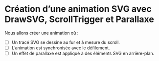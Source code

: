 # Création d’une animation SVG avec DrawSVG, ScrollTrigger et Parallaxe

Nous allons créer une animation où :

- [ ] Un tracé SVG se dessine au fur et à mesure du scroll.
- [ ] L’animation est synchronisée avec le défilement.
- [ ] Un effet de parallaxe est appliqué à des éléments SVG en arrière-plan.

<!--

https://codepen.io/tim-momo/pen/JjQLKVr/3b5bf9e6862cf43ce1f2248196b8a795?editors=1111

-->